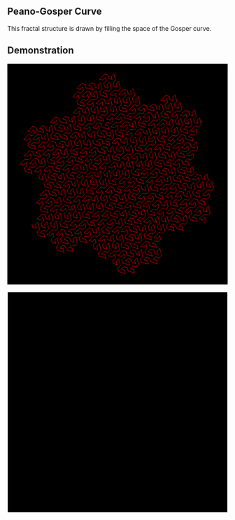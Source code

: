 ## Peano-Gosper Curve

This fractal structure is drawn by filling the space of the Gosper curve.

## Demonstration
![screen capture 1](01.png)

![screen capture 2](02.gif)

